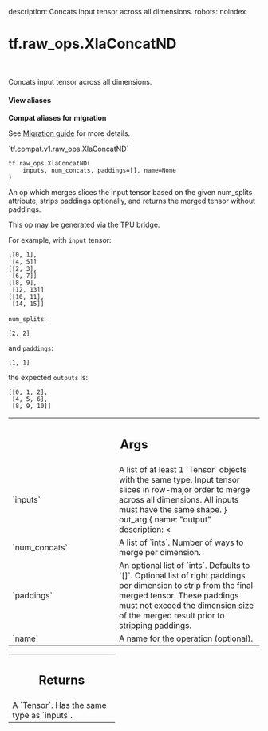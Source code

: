 description: Concats input tensor across all dimensions.
robots: noindex

# tf.raw_ops.XlaConcatND

<!-- Insert buttons and diff -->

<table class="tfo-notebook-buttons tfo-api nocontent" align="left">

</table>



Concats input tensor across all dimensions.


<section class="expandable">
  <h4 class="showalways">View aliases</h4>
  <p>
<b>Compat aliases for migration</b>
<p>See
<a href="https://www.tensorflow.org/guide/migrate">Migration guide</a> for
more details.</p>
<p>`tf.compat.v1.raw_ops.XlaConcatND`</p>
</p>
</section>

<pre class="devsite-click-to-copy prettyprint lang-py tfo-signature-link">
<code>tf.raw_ops.XlaConcatND(
    inputs, num_concats, paddings=[], name=None
)
</code></pre>



<!-- Placeholder for "Used in" -->

An op which merges slices the input tensor based on the given num_splits
attribute, strips paddings optionally, and returns the merged tensor without
paddings.

This op may be generated via the TPU bridge.

For example, with `input` tensor:
```
[[0, 1],
 [4, 5]]
[[2, 3],
 [6, 7]]
[[8, 9],
 [12, 13]]
[[10, 11],
 [14, 15]]
```
`num_splits`:
```
[2, 2]
```
and `paddings`:
```
[1, 1]
```
the expected `outputs` is:
```
[[0, 1, 2],
 [4, 5, 6],
 [8, 9, 10]]
```

<!-- Tabular view -->
 <table class="responsive fixed orange">
<colgroup><col width="214px"><col></colgroup>
<tr><th colspan="2"><h2 class="add-link">Args</h2></th></tr>

<tr>
<td>
`inputs`<a id="inputs"></a>
</td>
<td>
A list of at least 1 `Tensor` objects with the same type.
Input tensor slices in row-major order to merge across all dimensions. All
inputs must have the same shape.
  }
  out_arg {
    name: "output"
    description: <<END
Output tensor formed from merging input slices based on num_concats defined.
</td>
</tr><tr>
<td>
`num_concats`<a id="num_concats"></a>
</td>
<td>
A list of `ints`. Number of ways to merge per dimension.
</td>
</tr><tr>
<td>
`paddings`<a id="paddings"></a>
</td>
<td>
An optional list of `ints`. Defaults to `[]`.
Optional list of right paddings per dimension to strip from the final merged
tensor. These paddings must not exceed the dimension size of the merged result
prior to stripping paddings.
</td>
</tr><tr>
<td>
`name`<a id="name"></a>
</td>
<td>
A name for the operation (optional).
</td>
</tr>
</table>



<!-- Tabular view -->
 <table class="responsive fixed orange">
<colgroup><col width="214px"><col></colgroup>
<tr><th colspan="2"><h2 class="add-link">Returns</h2></th></tr>
<tr class="alt">
<td colspan="2">
A `Tensor`. Has the same type as `inputs`.
</td>
</tr>

</table>

